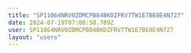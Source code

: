 ```yaml
---
title: "SP11064NRV0ZDMCPB84BKDZFRV7TW1E7BE0E4N727"
date: 2024-07-19T07:08:58.789Z
user: SP11064NRV0ZDMCPB84BKDZFRV7TW1E7BE0E4N727
layout: "users"
---
```

    